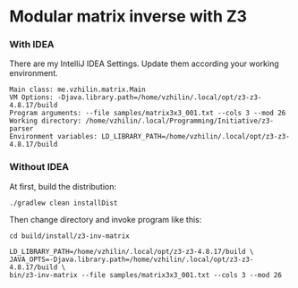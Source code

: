 # Modular matrix inverse with Z3

### With IDEA
There are my IntelliJ IDEA Settings. Update them according your working environment.
```
Main class: me.vzhilin.matrix.Main
VM Options: -Djava.library.path=/home/vzhilin/.local/opt/z3-z3-4.8.17/build
Program arguments: --file samples/matrix3x3_001.txt --cols 3 --mod 26
Working directory: /home/vzhilin/.local/Programming/Initiative/z3-parser
Environment variables: LD_LIBRARY_PATH=/home/vzhilin/.local/opt/z3-z3-4.8.17/build
```

### Without IDEA
At first, build the distribution:
```
./gradlew clean installDist
```

Then change directory and invoke program like this:
```
cd build/install/z3-inv-matrix

LD_LIBRARY_PATH=/home/vzhilin/.local/opt/z3-z3-4.8.17/build \
JAVA_OPTS=-Djava.library.path=/home/vzhilin/.local/opt/z3-z3-4.8.17/build \
bin/z3-inv-matrix --file samples/matrix3x3_001.txt --cols 3 --mod 26
```
